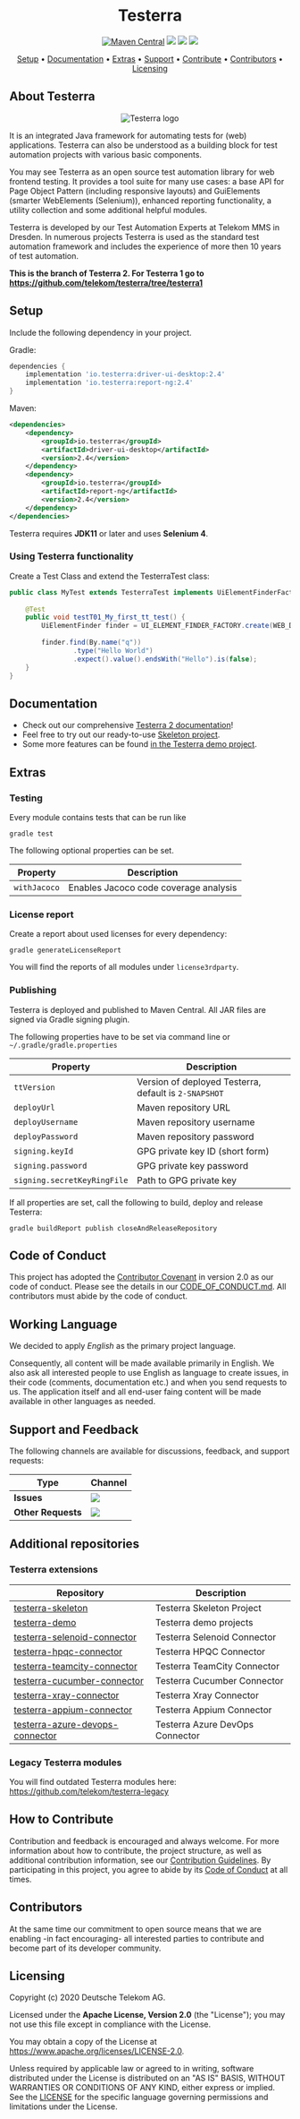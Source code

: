 <h1 align="center">
    Testerra
</h1>



<p align="center">
    <a href="https://mvnrepository.com/artifact/io.testerra" title="MavenCentral"><img alt="Maven Central" src="https://img.shields.io/maven-central/v/io.testerra/core/2?label=Maven%20Central"></a>
    <a href="/../../commits/" title="Last Commit"><img src="https://img.shields.io/github/last-commit/telekom/testerra?style=flat"></a>
    <a href="/../../issues" title="Open Issues"><img src="https://img.shields.io/github/issues/telekom/testerra?style=flat"></a>
    <a href="./LICENSE" title="License"><img src="https://img.shields.io/badge/License-Apache%202.0-green.svg?style=flat"></a>
</p>

<p align="center">
  <a href="#setup">Setup</a> •
  <a href="#documentation">Documentation</a> •
  <a href="#extras">Extras</a> •
  <a href="#support-and-feedback">Support</a> •
  <a href="#how-to-contribute">Contribute</a> •
  <a href="#contributors">Contributors</a> •
  <a href="#licensing">Licensing</a>
</p>

## About Testerra

<p align="center">
    <img src="docs/src/images/s_Testerra_Logo_0256px.png" alt="Testerra logo">
</p>

It is an integrated Java framework for automating tests for (web) applications. Testerra can also be understood as a building block for test automation projects with various basic components.

You may see Testerra as an open source test automation library for web frontend testing. It provides a tool suite for many use cases: a base API for Page Object Pattern (including responsive layouts) and GuiElements (smarter WebElements (Selenium)), enhanced reporting functionality, a utility collection and some additional helpful modules.

Testerra is developed by our Test Automation Experts at Telekom MMS in Dresden. In numerous projects Testerra is used as the standard test automation framework and includes the experience of more then 10 years of test automation.

**This is the branch of Testerra 2. For Testerra 1 go to https://github.com/telekom/testerra/tree/testerra1** 

## Setup

Include the following dependency in your project.

Gradle:
```groovy
dependencies {
    implementation 'io.testerra:driver-ui-desktop:2.4'
    implementation 'io.testerra:report-ng:2.4'
}
```

Maven:
```xml
<dependencies>
    <dependency>
        <groupId>io.testerra</groupId>
        <artifactId>driver-ui-desktop</artifactId>
        <version>2.4</version>
    </dependency>
    <dependency>
        <groupId>io.testerra</groupId>
        <artifactId>report-ng</artifactId>
        <version>2.4</version>
    </dependency>
</dependencies>
```

Testerra requires **JDK11** or later and uses **Selenium 4**.

### Using Testerra functionality

Create a Test Class and extend the TesterraTest class:

````java
public class MyTest extends TesterraTest implements UiElementFinderFactoryProvider, WebDriverManagerProvider {
    
    @Test
    public void testT01_My_first_tt_test() {
        UiElementFinder finder = UI_ELEMENT_FINDER_FACTORY.create(WEB_DRIVER_MANAGER.getWebDriver());
        
        finder.find(By.name("q"))
                .type("Hello World")
                .expect().value().endsWith("Hello").is(false);
    }
}
````

## Documentation

* Check out our comprehensive [Testerra 2 documentation](https://docs.testerra.io/testerra/2-latest/index.html)!
* Feel free to try out our ready-to-use [Skeleton project][testerra-skeleton].
* Some more features can be found [in the Testerra demo project][testerra-demo].

## Extras

### Testing

Every module contains tests that can be run like
```shell
gradle test
```

The following optional properties can be set.

| Property                      | Description                                           |
| ----------------------------- | ----------------------------------------------------- |
| `withJacoco`                   | Enables Jacoco code coverage analysis |

### License report

Create a report about used licenses for every dependency:

``gradle generateLicenseReport``

You will find the reports of all modules under  ``license3rdparty``.

### Publishing

Testerra is deployed and published to Maven Central. All JAR files are signed via Gradle signing plugin.

The following properties have to be set via command line or ``~/.gradle/gradle.properties``

| Property                      | Description                                           |
| ----------------------------- | ----------------------------------------------------- |
| `ttVersion`                   | Version of deployed Testerra, default is `2-SNAPSHOT` |
| `deployUrl`                   | Maven repository URL                                  |
| `deployUsername`              | Maven repository username                             |
| `deployPassword`              | Maven repository password                             |
| `signing.keyId`               | GPG private key ID (short form)                       |
| `signing.password`            | GPG private key password                              |
| `signing.secretKeyRingFile`   | Path to GPG private key                               |

If all properties are set, call the following to build, deploy and release Testerra:
````shell
gradle buildReport publish closeAndReleaseRepository
````

## Code of Conduct

This project has adopted the [Contributor Covenant](https://www.contributor-covenant.org/) in version 2.0 as our code of conduct. Please see the details in our [CODE_OF_CONDUCT.md](CODE_OF_CONDUCT.md). All contributors must abide by the code of conduct.

## Working Language

We decided to apply _English_ as the primary project language.  

Consequently, all content will be made available primarily in English. We also ask all interested people to use English as language to create issues, in their code (comments, documentation etc.) and when you send requests to us. The application itself and all end-user faing content will be made available in other languages as needed.


## Support and Feedback
The following channels are available for discussions, feedback, and support requests:

| Type                     | Channel                                                |
| ------------------------ | ------------------------------------------------------ |
| **Issues**   | <a href="https://github.com/telekom/testerra/issues/new/choose" title="Issues"><img src="https://img.shields.io/github/issues/telekom/testerra?style=flat"></a> |
| **Other Requests**    | <a href="mailto:testerra@t-systems-mms.com" title="Email us"><img src="https://img.shields.io/badge/email-Testerra%20team-green?logo=mail.ru&style=flat-square&logoColor=white"></a>   |

## Additional repositories

### Testerra extensions

| Repository                        | Description                     |
|-----------------------------------|---------------------------------|
| [testerra-skeleton]               | Testerra Skeleton Project       |
| [testerra-demo]                   | Testerra demo projects          |
| [testerra-selenoid-connector]     | Testerra Selenoid Connector     |
| [testerra-hpqc-connector]         | Testerra HPQC Connector         |
| [testerra-teamcity-connector]     | Testerra TeamCity Connector     |
| [testerra-cucumber-connector]     | Testerra Cucumber Connector     |
| [testerra-xray-connector]         | Testerra Xray Connector         |
| [testerra-appium-connector]       | Testerra Appium Connector       |
| [testerra-azure-devops-connector] | Testerra Azure DevOps Connector |

[testerra]: https://github.com/telekom/testerra
[testerra-skeleton]: https://github.com/telekom/testerra-skeleton
[testerra-demo]: https://github.com/T-Systems-MMS/testerra-demo
[testerra-selenoid-connector]: https://github.com/telekom/testerra-selenoid-connector
[testerra-hpqc-connector]: https://github.com/telekom/testerra-hpqc-connector
[testerra-teamcity-connector]: https://github.com/telekom/testerra-teamcity-connector
[testerra-cucumber-connector]: https://github.com/telekom/testerra-cucumber-connector
[testerra-xray-connector]: https://github.com/telekom/testerra-xray-connector
[testerra-appium-connector]: https://github.com/telekom/testerra-appium-connector
[testerra-azure-devops-connector]: https://github.com/telekom/testerra-azure-devops-connector

### Legacy Testerra modules

You will find outdated Testerra modules here: https://github.com/telekom/testerra-legacy

## How to Contribute

Contribution and feedback is encouraged and always welcome. For more information about how to contribute, the project structure, as well as additional contribution information, see our [Contribution Guidelines](./CONTRIBUTING.md). By participating in this project, you agree to abide by its [Code of Conduct](./CODE_OF_CONDUCT.md) at all times.

## Contributors

At the same time our commitment to open source means that we are enabling -in fact encouraging- all interested parties to contribute and become part of its developer community.

## Licensing

Copyright (c) 2020 Deutsche Telekom AG.

Licensed under the **Apache License, Version 2.0** (the "License"); you may not use this file except in compliance with the License.

You may obtain a copy of the License at https://www.apache.org/licenses/LICENSE-2.0.

Unless required by applicable law or agreed to in writing, software distributed under the License is distributed on an "AS IS" BASIS, WITHOUT WARRANTIES OR CONDITIONS OF ANY KIND, either express or implied. See the [LICENSE](./LICENSE) for the specific language governing permissions and limitations under the License.
